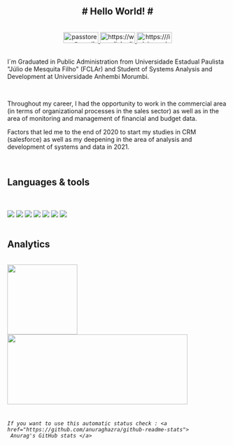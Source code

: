 <div align="center">
<h2 style="font-weight:bold"> # Hello World! # </h2>

<br>
<!--YOU ARE ✨ _s.p.e.c.i.a.l._ ✨ repository because its `README.md` (this file) appears on your GitHub profile.
-->

<a href="#passtoreg@gmail.com">
   <img width ="80" height="25" src="https://img.shields.io/badge/Gmail-D14836?style=for-the-badge&logo=gmail&logoColor=white"  alt="passtoregg@gmail.com"/>
</a>

<a href="https://www.linkedin.com/in/giancarlo-pastore-029853169/">
   <img width ="80" height="25" src="https://img.shields.io/badge/LinkedIn-0077B5?style=for-the-badge&logo=linkedin&logoColor=white" alt="https://www.linkedin.com/in/giancarlo-pastore-029853169/">
</a>   

<a href="https://trailblazer.me/id/gpastore5">
   <img width ="80" height="25" src="https://img.shields.io/badge/Trailhead-0077B5?style=for-the-badge&logo=Trailhead&logoColor=white" alt="https:///in/giancarlo-pastore-029853169/">
   </a>
</div>
<br/>

<p>

I´m Graduated in Public Administration from Universidade Estadual Paulista "Júlio de Mesquita Filho" (FCLAr) and Student of Systems Analysis and Development at Universidade Anhembi Morumbi.
</p>
<br>
<p>
Throughout my career, I had the opportunity to work in the commercial area (in terms of organizational processes in the sales sector) as well as in the area of ​​monitoring and management of financial and budget data.

Factors that led me to the end of 2020 to start my studies in CRM (salesforce) as well as my deepening in the area of ​​analysis and development of systems and data in 2021.
</p>
<br/>

<div>

<h2 style="font-weight:bold"> Languages & tools </h2>
<br/>
<br/>
<img src="https://img.shields.io/badge/Python-FFD43B?style=for-the-badge&logo=python&logoColor=darkgreen"/>

<img src= "https://img.shields.io/badge/PostgreSQL-316192?style=for-the-badge&logo=postgresql&logoColor=white"/>

<img src="https://img.shields.io/badge/JavaScript-323330?style=for-the-badge&logo=javascript&logoColor=F7DF1E"/>

<img src="https://img.shields.io/badge/HTML5-E34F26?style=for-the-badge&logo=html5&logoColor=white"/>

<img  src="https://img.shields.io/badge/CSS3-1572B6?style=for-the-badge&logo=css3&logoColor=white"/>

<img src="https://img.shields.io/badge/Visual_Studio_Code-0078D4?style=for-the-badge&logo=visual%20studio%20code&logoColor=white">

<img  src="https://img.shields.io/badge/Salesforce-00A1E0?style=for-the-badge&logo=Salesforce&logoColor=white"/>

</div>
<br/>

 

<h2 style="font-weight:bold"> Analytics </h2>
<br/>

   <a href="https://github.com/Pastoregg">

   <img height="160em" src="https://github-readme-stats-lime-nine.vercel.app/api?username=Pastoregg&show_icons=true&theme=dracula " />

   <img  height="160em" width ="412" src="https://github-readme-stats.vercel.app/api/top-langs/?username=Pastoregg&layout=compact&&theme=dracula " />
   
   </a>

<br/>
<br/>
<h6>

    If you want to use this automatic status check : <a href="https://github.com/anuraghazra/github-readme-stats">
     Anurag's GitHub stats </a>
</h6>
